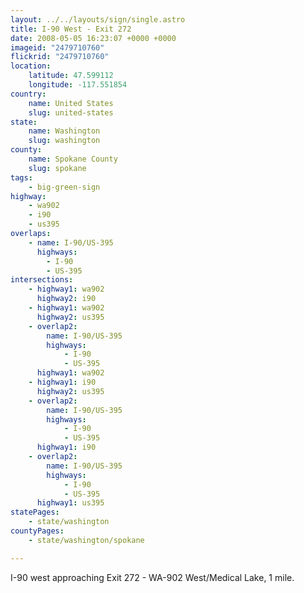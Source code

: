 ```yaml
---
layout: ../../layouts/sign/single.astro
title: I-90 West - Exit 272
date: 2008-05-05 16:23:07 +0000 +0000
imageid: "2479710760"
flickrid: "2479710760"
location:
    latitude: 47.599112
    longitude: -117.551854
country:
    name: United States
    slug: united-states
state:
    name: Washington
    slug: washington
county:
    name: Spokane County
    slug: spokane
tags:
    - big-green-sign
highway:
    - wa902
    - i90
    - us395
overlaps:
    - name: I-90/US-395
      highways:
        - I-90
        - US-395
intersections:
    - highway1: wa902
      highway2: i90
    - highway1: wa902
      highway2: us395
    - overlap2:
        name: I-90/US-395
        highways:
            - I-90
            - US-395
      highway1: wa902
    - highway1: i90
      highway2: us395
    - overlap2:
        name: I-90/US-395
        highways:
            - I-90
            - US-395
      highway1: i90
    - overlap2:
        name: I-90/US-395
        highways:
            - I-90
            - US-395
      highway1: us395
statePages:
    - state/washington
countyPages:
    - state/washington/spokane

---
```

I-90 west approaching Exit 272 - WA-902 West/Medical Lake, 1 mile.